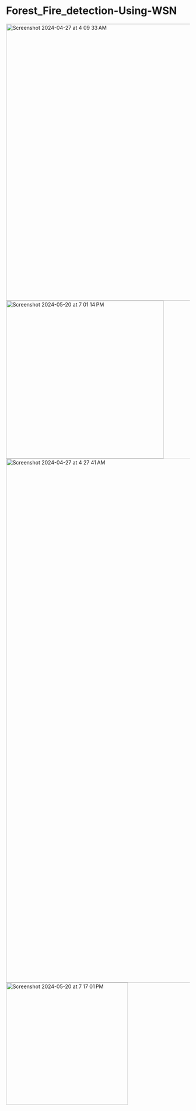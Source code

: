 # Forest_Fire_detection-Using-WSN


<img width="757" alt="Screenshot 2024-04-27 at 4 09 33 AM" src="https://github.com/nithinreddy03/Forest_Fire_detection-Using-WSN/assets/122984348/307606b5-2974-47fa-b99d-0af9c695c1f3">


<img width="432" alt="Screenshot 2024-05-20 at 7 01 14 PM" src="https://github.com/nithinreddy03/Forest_Fire_detection-Using-WSN/assets/122984348/93bd15c9-b1c9-4b6d-9192-ee86f5e15d09">


<img width="1433" alt="Screenshot 2024-04-27 at 4 27 41 AM" src="https://github.com/nithinreddy03/Forest_Fire_detection-Using-WSN/assets/122984348/8a3c7704-5229-498c-aab5-e62ef538b843">


<img width="334" alt="Screenshot 2024-05-20 at 7 17 01 PM" src="https://github.com/nithinreddy03/Forest_Fire_detection-Using-WSN/assets/122984348/66c5c1c5-7f80-4e65-8edc-1128e241876c">
